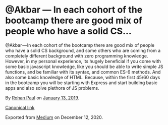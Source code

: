# @Akbar — In each cohort of the bootcamp there are good mix of people who have a solid CS…

@Akbar — In each cohort of the bootcamp there are good mix of people who have a solid CS background, and some others who are coming from a completely different background with zero programming knowledge. However, in my personal experience, its hugely beneficial if you come with some basic javascript knowledge, like you should be able to write simple JS functions, and be familiar with its syntax, and common ES-6 methods. And also some basic knowledge of HTML. Because, within the first 45/60 days in the bootcamp you will be starting with Express and start building basic apps and also solve plethora of JS problems.

By [Rohan Paul](https://medium.com/@paulrohan) on [January 13, 2019](https://medium.com/p/82428132829a).

[Canonical link](https://medium.com/@paulrohan/akbar-in-each-cohort-of-the-bootcamp-there-are-good-mix-of-people-who-have-a-solid-cs-82428132829a)

Exported from [Medium](https://medium.com) on December 12, 2020.